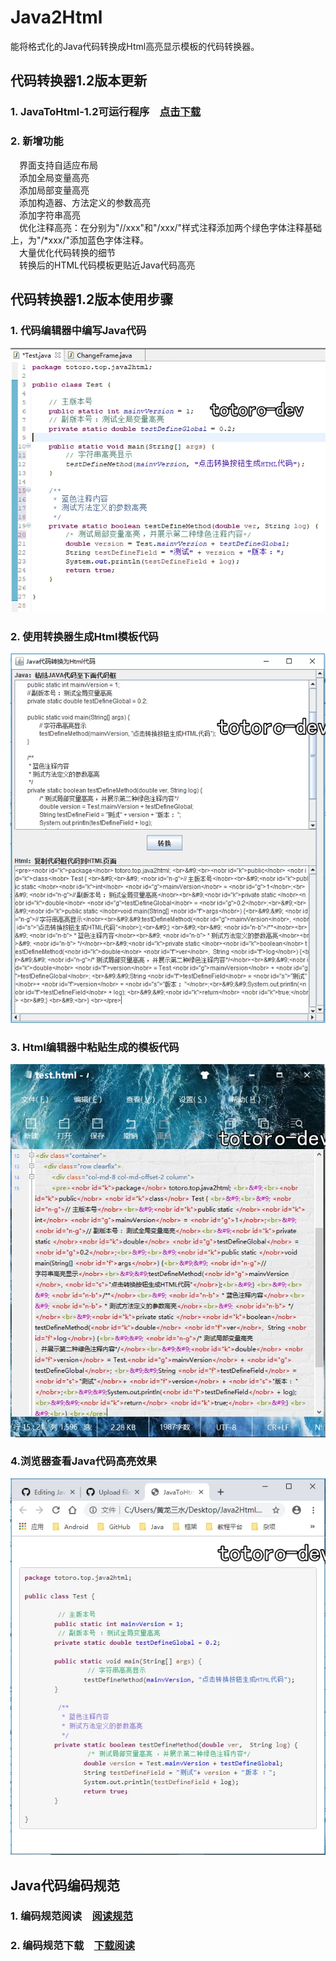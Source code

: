 # Java2Html
能将格式化的Java代码转换成Html高亮显示模板的代码转换器。<br>

## 代码转换器1.2版本更新<br>
### 1. JavaToHtml-1.2可运行程序&emsp;<a href="https://github.com/totoro-dev/Java2Html/releases/download/1.2/JavaToHtml-1.2.jar">点击下载</a><br>
### 2. 新增功能<br>
&emsp;界面支持自适应布局<br>
&emsp;添加全局变量高亮<br>
&emsp;添加局部变量高亮<br>
&emsp;添加构造器、方法定义的参数高亮<br>
&emsp;添加字符串高亮<br>
&emsp;优化注释高亮：在分别为"//xxx"和"/xxx/"样式注释添加两个绿色字体注释基础上，为"/*xxx/"添加蓝色字体注释。<br>
&emsp;大量优化代码转换的细节<br>
&emsp;转换后的HTML代码模板更贴近Java代码高亮<br>

## 代码转换器1.2版本使用步骤<br>
### 1. 代码编辑器中编写Java代码<br>
<img src="img/1.2/JavaCode.webp"/><br>
### 2. 使用转换器生成Html模板代码<br>
<img src="img/1.2/Changer.webp"/><br>
### 3. Html编辑器中粘贴生成的模板代码<br>
<img src="img/1.2/HtmlCode.webp"/><br>
### 4.浏览器查看Java代码高亮效果<br>
<img src="img/1.2/Brower.webp"/><br>

## Java代码编码规范<br>
### 1. 编码规范阅读&emsp;<a href="编码规范.txt">阅读规范</a>
### 2. 编码规范下载&emsp;<a href="https://github.com/totoro-dev/Java2Html/releases/download/1.2/CodingSpecification.txt">下载阅读</a>
